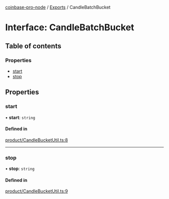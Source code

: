 [coinbase-pro-node](../README.md) / [Exports](../modules.md) / CandleBatchBucket

# Interface: CandleBatchBucket

## Table of contents

### Properties

- [start](CandleBatchBucket.md#start)
- [stop](CandleBatchBucket.md#stop)

## Properties

### start

• **start**: `string`

#### Defined in

[product/CandleBucketUtil.ts:8](https://github.com/bennycode/coinbase-pro-node/blob/01e6d53/src/product/CandleBucketUtil.ts#L8)

---

### stop

• **stop**: `string`

#### Defined in

[product/CandleBucketUtil.ts:9](https://github.com/bennycode/coinbase-pro-node/blob/01e6d53/src/product/CandleBucketUtil.ts#L9)
